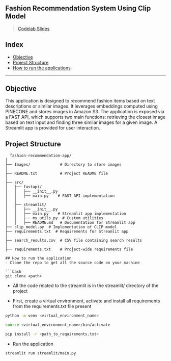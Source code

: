Fashion Recommendation System Using Clip Model
----- 
> [Codelab Slides](https://codelabs-preview.appspot.com/?file_id=1frMLkivAY2tr6b0-LcjpHsZ0saO_uKmrGwmPzEuM0G4/edit#0) <br>

## Index
  - [Objective](#objective)
  - [Project Structure](#project-structure)
  - [How to run the applications](#how-to-run-the-application-locally)
----- 

## Objective
  This application is designed to recommend fashion items based on text descriptions or similar images. It leverages embeddings computed using PINECONE and stores images in Amazon S3. The application is exposed via a FAST API, which supports two main functions: retrieving the closest image based on text input and finding three similar images for a given image. A Streamlit app is provided for user interaction.<br>

  ## Project Structure
```
  fashion-recommendation-app/
│
├── Images/             # Directory to store images
│
├── README.txt          # Project README file
│
├── src/
│   ├── fastapi/
│   │   ├── __init__.py
│   │   ├── main.py    # FAST API implementation
│   │
│   ├── streamlit/
│   │   ├── __init__.py
│   │   ├── main.py    # Streamlit app implementation
│   │   ├── my_utils.py  # Custom utilities
│   │   ├── README.md   # Documentation for Streamlit app
├── clip_model.py  # Implementation of CLIP model 
├── requirements.txt  # Requirements for Streamlit app
│
├── search_results.csv  # CSV file containing search results
│
├── requirements.txt    # Project-wide requirements file

## How to run the application
- Clone the repo to get all the source code on your machine

```bash
git clone <path>
```
- All the code related to the streamlit is in the streamlit/ directory of the project

- First, create a virtual environment, activate and install all requirements from the requirements.txt file present
```bash
python -m venv <virtual_environment_name>
```
```bash
source <virtual_environment_name>/bin/activate
```
```bash
pip install -r <path_to_requirements.txt>
```
- Run the application

```bash
streamlit run streamlit/main.py
```
